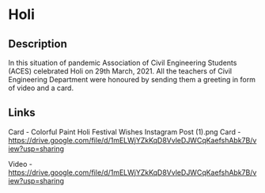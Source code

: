 # Holi

## Description
In this situation of pandemic Association of Civil Engineering Students (ACES) celebrated Holi on 29th March, 2021. All the teachers of Civil Engineering Department were honoured by sending them a greeting in form of video and a card.

## Links
Card - Colorful Paint Holi Festival Wishes Instagram Post (1).png 
Card - 
https://drive.google.com/file/d/1mELWjYZkKqD8VvleDJWCqKaefshAbk7B/view?usp=sharing

Video - https://drive.google.com/file/d/1mELWjYZkKqD8VvleDJWCqKaefshAbk7B/view?usp=sharing
